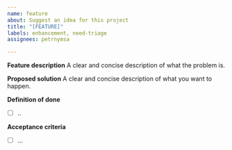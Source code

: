 ```yaml
---
name: feature
about: Suggest an idea for this project
title: "[FEATURE]"
labels: enhancement, need-triage
assignees: petrnymsa

---
```


**Feature description**
A clear and concise description of what the problem is.

**Proposed solution**
A clear and concise description of what you want to happen.

**Definition of done**
- [ ] ..

**Acceptance criteria**
- [ ] ...
